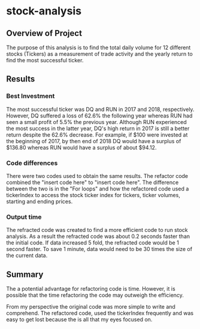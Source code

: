 # stock-analysis

## Overview of Project
The purpose of this analysis is to find the total daily volume for 12 different stocks (Tickers) as a measurement of trade activity and the yearly return to find the most successful ticker.

## Results

### Best Investment
The most successful ticker was DQ and RUN in 2017 and 2018, respectively. However, DQ suffered a loss of 62.6% the following year whereas RUN had seen a small profit of 5.5% the previous year. Although RUN experienced the most success in the latter year, DQ's high return in 2017 is still a better return despite the 62.6% decrease. For example, if $100 were invested at the beginning of 2017, by then end of 2018 DQ would have a surplus of $136.80 whereas RUN would have a surplus of about $94.12.



### Code differences
There were two codes used to obtain the same results. The refactor code combined the "insert code here" to "insert code here". The difference between the two is in the "For loops" and how the refactored code used a tickerIndex to access the stock ticker index for tickers, ticker volumes, starting and ending prices.

### Output time
The refracted code was created to find a more efficient code to run stock analysis. As a result the refracted code was about 0.2 seconds faster than the initial code. If data increased 5 fold, the refracted code would be 1 second faster. To save 1 minute, data would need to be 30 times the size of the current data.

## Summary
The a potential advantage for refactoring code is time. However, it is possible that the time refactoring the code may outweigh the efficiency. 

From my perspective the original code was more simple to write and comprehend. The refactored code, used the tickerIndex frequently and was easy to get lost because the is all that my eyes focused on.

